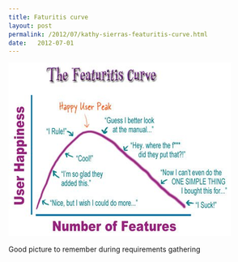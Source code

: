 ```yaml
---
title: Faturitis curve
layout: post
permalink: /2012/07/kathy-sierras-featuritis-curve.html 
date:   2012-07-01 
---
```


![](/images/featuritis.jpg)

Good picture to remember during requirements gathering

 